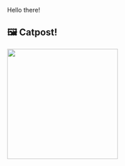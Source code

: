 Hello there!



## 🖼️ Catpost!

<sub>
    <img src="https://cdn2.thecatapi.com/images/1RqOULq3C.jpg" height="256">
</sub>

